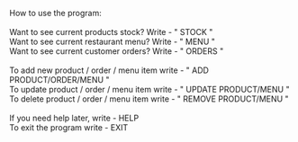 How to use the program:\
\
Want to see current products stock?  Write   - " STOCK "\
Want to see current restaurant menu? Write   - " MENU "\
Want to see current customer orders? Write   - " ORDERS "\
\
To add new product / order / menu item write - " ADD PRODUCT/ORDER/MENU "\
To update product / order / menu item write  - " UPDATE PRODUCT/MENU "\
To delete product / order / menu item write  - " REMOVE PRODUCT/MENU "\
\
If you need help later, write - HELP\
To exit the program write - EXIT
